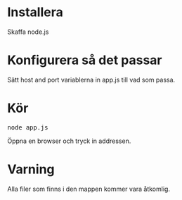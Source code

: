 # Installera

Skaffa node.js

# Konfigurera så det passar

Sätt host and port variablerna in app.js till vad som passa.

# Kör

<pre>
node app.js
</pre>

Öppna en browser och tryck in addressen.

# Varning

Alla filer som finns i den mappen kommer vara åtkomlig.


